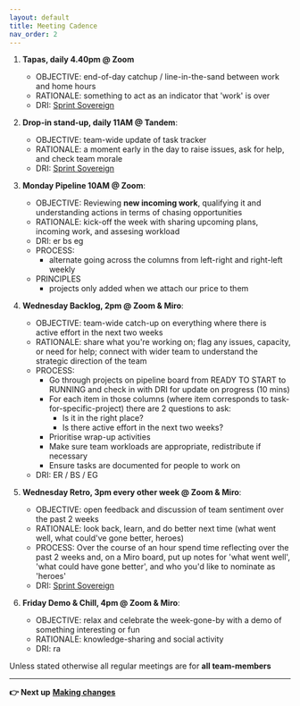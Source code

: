 ```yaml
---
layout: default
title: Meeting Cadence
nav_order: 2
---
```


1.  **Tapas, daily 4.40pm @ Zoom** 
    - OBJECTIVE: end-of-day catchup / line-in-the-sand between work and home hours
    - RATIONALE: something to act as an indicator that 'work' is over
    - DRI: [Sprint Sovereign](How-we-(enable)-work)


2.  **Drop-in stand-up, daily 11AM @ Tandem**:
    - OBJECTIVE: team-wide update of task tracker
    - RATIONALE: a moment early in the day to raise issues, ask for help, and check team morale
    - DRI: [Sprint Sovereign](How-we-(enable)-work)
    
3.  **Monday Pipeline 10AM @ Zoom**:
    - OBJECTIVE: Reviewing **new incoming work**, qualifying it and understanding actions in terms of chasing opportunities
    - RATIONALE: kick-off the week with sharing upcoming plans, incoming work, and assesing workload
    - DRI: er bs eg
    - PROCESS:
      - alternate going across the columns from left-right and right-left weekly
    - PRINCIPLES
      - projects only added when we attach our price to them

4.  **Wednesday Backlog, 2pm @ Zoom & Miro**: 
    - OBJECTIVE: team-wide catch-up on everything where there is active effort in the next two weeks
    - RATIONALE: share what you're working on; flag any issues, capacity, or need for help; connect with wider team to understand the strategic direction of the team
    - PROCESS:
      - Go through projects on pipeline board from READY TO START to RUNNING and check in with DRI for update on progress (10 mins)
      - For each item in those columns (where item corresponds to task-for-specific-project) there are 2 questions to ask:
        - Is it in the right place? 
        - Is there active effort in the next two weeks? 
      - Prioritise wrap-up activities 
      - Make sure team workloads are appropriate, redistribute if necessary 
      - Ensure tasks are documented for people to work on
    - DRI: ER / BS / EG
    
5.  **Wednesday Retro, 3pm every other week @ Zoom & Miro**: 
    - OBJECTIVE: open feedback and discussion of team sentiment over the past 2 weeks
    - RATIONALE: look back, learn, and do better next time (what went well, what could've gone better, heroes)
    - PROCESS: Over the course of an hour spend time reflecting over the past 2 weeks and, on a Miro board, put up notes for 'what went well', 'what could have gone better', and who you'd like to nominate as 'heroes'
    - DRI: [Sprint Sovereign](How-we-(enable)-work) 
    
6.  **Friday Demo & Chill, 4pm @ Zoom & Miro**: 
    - OBJECTIVE: relax and celebrate the week-gone-by with a demo of something interesting or fun
    - RATIONALE: knowledge-sharing and social activity
    - DRI: ra

Unless stated otherwise all regular meetings are for **all team-members**
* * * * *

**👉 Next up** **[Making changes](Making-Changes)**
